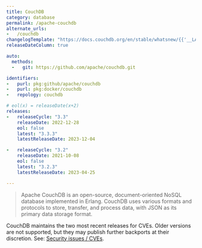 ```yaml
---
title: CouchDB
category: database
permalink: /apache-couchdb
alternate_urls:
-   /couchdb
changelogTemplate: "https://docs.couchdb.org/en/stable/whatsnew/{{'__LATEST__'|split:'.'|slice:':2'|join:'.'}}.html#version-{{'__LATEST__'|replace:'.','-'}}"
releaseDateColumn: true

auto:
  methods:
  -   git: https://github.com/apache/couchdb.git

identifiers:
-   purl: pkg:github/apache/couchdb
-   purl: pkg:docker/couchdb
-   repology: couchdb

# eol(x) = releaseDate(x+2)
releases:
-   releaseCycle: "3.3"
    releaseDate: 2022-12-28
    eol: false
    latest: "3.3.3"
    latestReleaseDate: 2023-12-04

-   releaseCycle: "3.2"
    releaseDate: 2021-10-08
    eol: false
    latest: "3.2.3"
    latestReleaseDate: 2023-04-25

---
```


> Apache CouchDB is an open-source, document-oriented NoSQL database implemented
> in Erlang. CouchDB uses various formats and protocols to store, transfer, and
> process data, with JSON as its primary data storage format.

CouchDB maintains the two most recent releases for CVEs. Older versions are
not supported, but they may publish further backports at their discretion. See:
[Security issues / CVEs](https://github.com/apache/couchdb/blob/main/src/docs/src/cve/index.rst#security-issues--cves).
